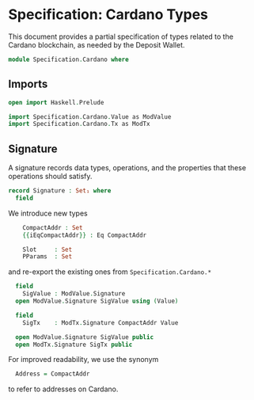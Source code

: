 # Specification: Cardano Types

This document provides a partial specification of
types related to the Cardano blockchain,
as needed by the Deposit Wallet.

```agda
module Specification.Cardano where
```

## Imports

```agda
open import Haskell.Prelude

import Specification.Cardano.Value as ModValue
import Specification.Cardano.Tx as ModTx
```

## Signature

A signature records data types, operations,
and the properties that these operations should satisfy.

```agda
record Signature : Set₁ where
  field
```

We introduce new types

```agda
    CompactAddr : Set
    {{iEqCompactAddr}} : Eq CompactAddr

    Slot     : Set
    PParams  : Set
```

and re-export the existing ones from `Specification.Cardano.*`

```agda
  field
    SigValue : ModValue.Signature
  open ModValue.Signature SigValue using (Value)

  field
    SigTx    : ModTx.Signature CompactAddr Value

  open ModValue.Signature SigValue public
  open ModTx.Signature SigTx public
```

For improved readability, we use the synonym

```agda
  Address = CompactAddr
```

to refer to addresses on Cardano.
